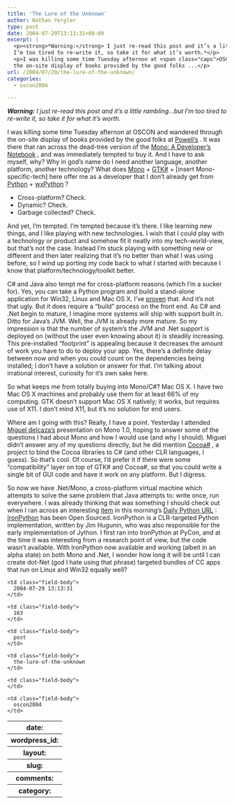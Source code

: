 ```yaml
---
title: 'The Lure of the Unknown'
author: Nathan Yergler
type: post
date: 2004-07-29T13:13:31+00:00
excerpt: |
  <p><strong>*Warning:</strong> I just re-read this post and it’s a little rambling…but
  I’m too tired to re-write it, so take it for what it’s worth.*</p>
  <p>I was killing some time Tuesday afternon at <span class="caps">OSCON</span> and wandered through
  the on-site display of books provided by the good folks ...</p>
url: /2004/07/29/the-lure-of-the-unknown/
categories:
  - oscon2004

---
```

***Warning:** I just re-read this post and it’s a little rambling…but I’m too tired to re-write it, so take it for what it’s worth.*

I was killing some time Tuesday afternon at <span class="caps">OSCON</span> and wandered through the on-site display of books provided by the good folks at [Powell’s][1] . It was there that ran across the dead-tree version of the [Mono: A Developer’s Notebook][2] , and was immediately tempted to buy it. And I have to ask myself, why? Why in god’s name do I need another language, another platform, another technology? What does [Mono][3]  + [<span class="caps">GTK</span>#][4]  + [insert Mono-specific-tech] here offer me as a developer that I don’t already get from [Python][5]  + [wxPython][6] ?

<ul class="simple">
  <li>
    Cross-platform? Check.
  </li>
  <li>
    Dynamic? Check.
  </li>
  <li>
    Garbage collected? Check.
  </li>
</ul>

And yet, I’m tempted. I’m tempted because it’s there. I like learning new things, and I like playing with new technologies. I wish that I could play with a technology or product and somehow fit it neatly into my tech-world-view, but that’s not the case. Instead I’m stuck playing with something new or different and then later realizing that it’s no better than what I was using before, so I wind up porting my code back to what I started with because I know that platform/technology/toolkit better.

C# and Java also tempt me for cross-platform reasons (which I’m a sucker for). Yes, you can take a Python program and build a stand-alone application for Win32, Linux and Mac <span class="caps">OS</span> X. I’ve [proven][7]  that. And it’s not that ugly. But it does require a “build” process on the front end. As C# and .Net begin to mature, I imagine more systems will ship with support built in. Ditto for Java’s <span class="caps">JVM</span>. Well, the <span class="caps">JVM</span> is already more mature. So my impression is that the number of system’s the <span class="caps">JVM</span> and .Net support is deployed on (without the user even knowing about it) is steadily increasing. This pre-installed “footprint” is appealing because it decreases the amount of work you have to do to deploy your app. Yes, there’s a definite delay between now and when you could count on the dependencies being installed; I don’t have a solution or answer for that. I’m talking about irrational interest, curiosity for it’s own sake here.

So what keeps me from totally buying into Mono/C#? Mac <span class="caps">OS</span> X. I have two Mac <span class="caps">OS</span> X machines and probably use them for at least 66% of my computing. <span class="caps">GTK</span> doesn’t support Mac <span class="caps">OS</span> X natively; it works, but requires use of X11. I don’t mind X11, but it’s no solution for end users.

Where am I going with this? Really, I have a point. Yesterday I attended [Miguel deIcaza’s][8]  presentation on Mono 1.0, hoping to answer some of the questions I had about Mono and how I would use (and why I should). Miguel didn’t answer any of my questions directly, but he did mention [Cocoa#][9] , a project to bind the Cocoa libraries to C# (and other <span class="caps">CLR</span> languages, I guess). So that’s cool. Of course, I’d prefer it if there were some “compatibility” layer on top of <span class="caps">GTK</span>\# and Cocoa#, so that you could write a single bit of <span class="caps">GUI</span> code and have it work on any platform. But I digress.

So now we have .Net/Mono, a cross-platform virtual machine which attempts to solve the same problem that Java attempts to: write once, run everywhere. I was already thinking that was something I should check out when I ran across an interesting [item][10]  in this morning’s [Daily Python <span class="caps">URL</span>][11] : [IronPython][12]  has been Open Sourced. IronPython is a <span class="caps">CLR</span>-targeted Python implementation, written by Jim Hugunin, who was also responsible for the early implementation of Jython. I first ran into IronPython at PyCon, and at the time it was interesting from a research point of view, but the code wasn’t available. With IronPython now available and working (albeit in an alpha state) on both Mono and .Net, I wonder how long it will be until I can create dot-Net (god I hate using that phrase) targeted bundles of <span class="caps">CC</span> apps that run on Linux and Win32 equally well?

<table class="docutils field-list" frame="void" rules="none">
  <col class="field-name" /> <col class="field-body" /> <tr class="field">
    <th class="field-name">
      date:
    </th>

    <td class="field-body">
      2004-07-29 13:13:31
    </td>
  </tr>

  <tr class="field">
    <th class="field-name">
      wordpress_id:
    </th>

    <td class="field-body">
      163
    </td>
  </tr>

  <tr class="field">
    <th class="field-name">
      layout:
    </th>

    <td class="field-body">
      post
    </td>
  </tr>

  <tr class="field">
    <th class="field-name">
      slug:
    </th>

    <td class="field-body">
      the-lure-of-the-unknown
    </td>
  </tr>

  <tr class="field">
    <th class="field-name">
      comments:
    </th>

    <td class="field-body">
    </td>
  </tr>

  <tr class="field">
    <th class="field-name">
      category:
    </th>

    <td class="field-body">
      oscon2004
    </td>
  </tr>
</table>

 [1]: http://http://www.powells.com/technicalbooks
 [2]: http://www.oreilly.com/catalog/monoadn/
 [3]: http://mono-project.com
 [4]: http://gtk-sharp.sourceforge.net/
 [5]: http://python.org
 [6]: http://wxpython.org
 [7]: http://creativecommons.org/weblog/entry/4279
 [8]: http://primates.ximian.com/~miguel/
 [9]: http://forge.novell.com/modules/xfmod/project/?cocoa-sharp
 [10]: http://usefulinc.com/edd/blog/contents/2004/07/29-ironpython/read
 [11]: http://www.pythonware.com/daily
 [12]: http://ironpython.com